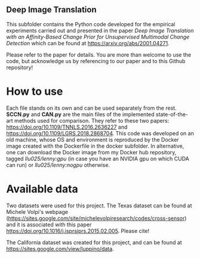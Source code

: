 ## Deep Image Translation
This subfolder contains the Python code developed for the empirical experiments carried out and presented in the paper *Deep Image Translation with an Affinity-Based Change Prior for Unsupervised Multimodal Change Detection* which can be found at https://arxiv.org/abs/2001.04271.

Please refer to the paper for details. You are more than welcome to use the code, but acknowledge us by referencing to our paper and to this Github repository!

# How to use

Each file stands on its own and can be used separately from the rest.
**SCCN.py** and **CAN.py** are the main files of the implemented state-of-the-art methods used for comparison. They refer to these two papers:
https://doi.org/10.1109/TNNLS.2016.2636227 and https://doi.org/10.1109/LGRS.2018.2868704.
This code was developed on an old machine, whose OS and environment is reproduced by the Docker image created with the Dockerfile in the docker subfolder.
In alternative, one can download the Docker image from my Docker hub repository, tagged *llu025/lenny:gpu* (in case you have an NVIDIA gpu on which CUDA can run) or *llu025/lenny:nogpu* otherwise.


# Available data

Two datasets were used for this project.
The Texas dataset can be found at Michele Volpi's webpage (https://sites.google.com/site/michelevolpiresearch/codes/cross-sensor) and it is associated with this paper https://doi.org/10.1016/j.isprsjprs.2015.02.005. Please cite!

The California dataset was created for this project, and can be found at https://sites.google.com/view/luppino/data.
